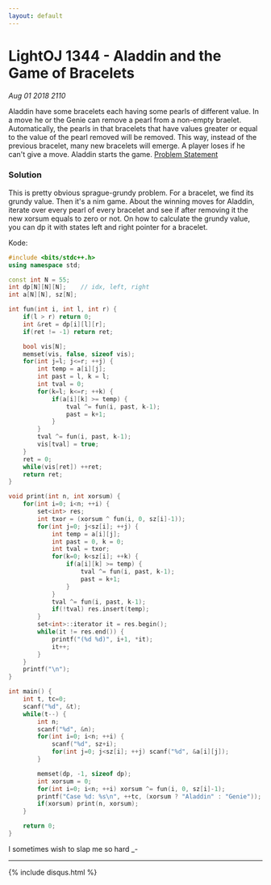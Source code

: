 ```yaml
---
layout: default
---
```


# LightOJ 1344 - Aladdin and the Game of Bracelets
_Aug 01 2018 2110_

Aladdin have some bracelets each having some pearls of different value. In a move he or the Genie can remove a pearl from a non-empty braelet. Automatically, the pearls in that bracelets that have values greater or equal to the value of the pearl removed will be removed. This way, instead of the previous bracelet, many new bracelets will emerge. A player loses if he can't give a move. Aladdin starts the game. [Problem Statement](http://lightoj.com/volume_showproblem.php?problem=1344)

### Solution

This is pretty obvious sprague-grundy problem. For a bracelet, we find its grundy value. Then it's a nim game. About the winning moves for Aladdin, iterate over every pearl of every bracelet and see if after removing it the new xorsum equals to zero or not. On how to calculate the grundy value, you can dp it with states left and right pointer for a bracelet.

Kode:
```cpp
#include <bits/stdc++.h>
using namespace std;

const int N = 55;
int dp[N][N][N];	// idx, left, right
int a[N][N], sz[N];

int fun(int i, int l, int r) {
	if(l > r) return 0;
	int &ret = dp[i][l][r];
	if(ret != -1) return ret;

	bool vis[N];
	memset(vis, false, sizeof vis);
	for(int j=l; j<=r; ++j) {
		int temp = a[i][j];
		int past = l, k = l;
		int tval = 0;
		for(k=l; k<=r; ++k) {
			if(a[i][k] >= temp) {
				tval ^= fun(i, past, k-1);
				past = k+1;
			}
		}
		tval ^= fun(i, past, k-1);
		vis[tval] = true;
	}
	ret = 0;
	while(vis[ret]) ++ret;
	return ret;
}

void print(int n, int xorsum) {
	for(int i=0; i<n; ++i) {
		set<int> res;
		int txor = (xorsum ^ fun(i, 0, sz[i]-1));
		for(int j=0; j<sz[i]; ++j) {
			int temp = a[i][j];
			int past = 0, k = 0;
			int tval = txor;
			for(k=0; k<sz[i]; ++k) {
				if(a[i][k] >= temp) {
					tval ^= fun(i, past, k-1);
					past = k+1;
				}
			}
			tval ^= fun(i, past, k-1);
			if(!tval) res.insert(temp);
		}
		set<int>::iterator it = res.begin();
		while(it != res.end()) {
			printf("(%d %d)", i+1, *it);
			it++;
		}
	}
	printf("\n");
}

int main() {
	int t, tc=0;
	scanf("%d", &t);
	while(t--) {
		int n;
		scanf("%d", &n);
		for(int i=0; i<n; ++i) {
			scanf("%d", sz+i);
			for(int j=0; j<sz[i]; ++j) scanf("%d", &a[i][j]);
		}

		memset(dp, -1, sizeof dp);
		int xorsum = 0;
		for(int i=0; i<n; ++i) xorsum ^= fun(i, 0, sz[i]-1);
		printf("Case %d: %s\n", ++tc, (xorsum ? "Aladdin" : "Genie"));
		if(xorsum) print(n, xorsum);
	}

	return 0;
}
```
I sometimes wish to slap me so hard _-

***

{% include disqus.html %}
